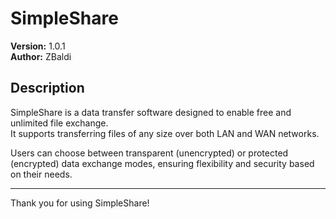 # SimpleShare

**Version:** 1.0.1  
**Author:** ZBaldi

## Description

SimpleShare is a data transfer software designed to enable free and unlimited file exchange.  
It supports transferring files of any size over both LAN and WAN networks.  

Users can choose between transparent (unencrypted) or protected (encrypted) data exchange modes, ensuring flexibility and security based on their needs.

---

Thank you for using SimpleShare!
